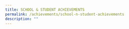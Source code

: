 ```yaml
---
title: SCHOOL & STUDENT ACHIEVEMENTS
permalink: /achievements/school-n-student-achievements
description: ""
---
```

